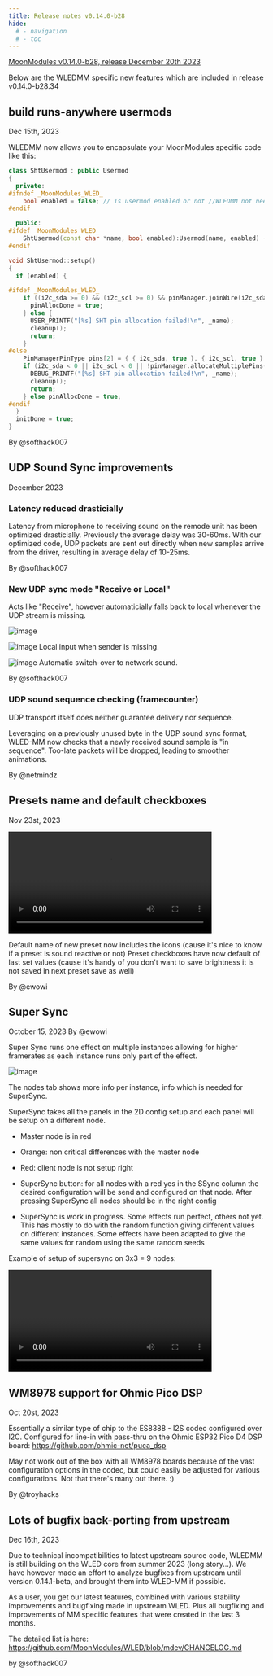 ```yaml
---
title: Release notes v0.14.0-b28
hide:
  # - navigation
  # - toc
---
```


[MoonModules v0.14.0-b28, release December 20th 2023](https://github.com/MoonModules/WLED/releases/tag/v0.14.0-beta.28)

Below are the WLEDMM specific new features which are included in release v0.14.0-b28.34

## build runs-anywhere usermods

Dec 15th, 2023

WLEDMM now allows you to encapsulate your MoonModules specific code like this:

```C++
class ShtUsermod : public Usermod
{
  private:
#ifndef _MoonModules_WLED_
    bool enabled = false; // Is usermod enabled or not //WLEDMM not needed - using public attribute of class UserMod
#endif

  public:
#ifdef _MoonModules_WLED_
    ShtUsermod(const char *name, bool enabled):Usermod(name, enabled) {} //WLEDMM usermod initializer with parameters
#endif

void ShtUsermod::setup()
{
  if (enabled) {

#ifdef _MoonModules_WLED_
    if ((i2c_sda >= 0) && (i2c_scl >= 0) && pinManager.joinWire(i2c_sda, i2c_scl)) {   // WLEDMM pin management done by pinManager.joinWire()
      pinAllocDone = true;
    } else {
      USER_PRINTF("[%s] SHT pin allocation failed!\n", _name);                       // WLEDMM using USER_PRINTF for important messages
      cleanup();
      return;
    }
#else
    PinManagerPinType pins[2] = { { i2c_sda, true }, { i2c_scl, true } };
    if (i2c_sda < 0 || i2c_scl < 0 || !pinManager.allocateMultiplePins(pins, 2, PinOwner::HW_I2C)) {	
      DEBUG_PRINTF("[%s] SHT pin allocation failed!\n", _name);
      cleanup();
      return;
    } else pinAllocDone = true;
#endif
  }
  initDone = true;
}

```

By @softhack007

## UDP Sound Sync improvements

December 2023

###  Latency reduced drasticially
Latency from microphone to receiving sound on the remode unit has been optimized drasticially.
Previously the average delay was 30-60ms. With our optimized code, UDP packets are sent out directly when new samples arrive from the driver, resulting in average delay of 10-25ms.

By @softhack007

### New UDP sync mode "Receive or Local"
Acts like "Receive", however automaticially falls back to local whenever the UDP stream is missing.

![image](https://github.com/MoonModules/WLED-Docs/assets/91616163/dd74010b-7904-463c-8f7c-e9668f8046cd)

![image](https://github.com/MoonModules/WLED-Docs/assets/91616163/cff0a14b-629f-4967-b2e4-8f5db5b66387) 
 Local input when sender is missing.

![image](https://github.com/MoonModules/WLED-Docs/assets/91616163/5c4728c1-8fb5-4f4b-b930-760cc2276802) 
 Automatic switch-over to network sound.


By @softhack007

### UDP sound sequence checking (framecounter)
UDP transport itself does neither guarantee delivery nor sequence.

Leveraging on a previously unused byte in the UDP sound sync format, 
WLED-MM now checks that a newly received sound sample is "in sequence". 
Too-late packets will be dropped, leading to smoother animations.

By @netmindz


## Presets name and default checkboxes

Nov 23st, 2023

<video width="400" autoplay><source src="https://github.com/MoonModules/WLED-Docs/assets/138451817/1bb0d7a9-3724-47c6-99e1-a8b341c52d05" type="video/mp4"></video>

Default name of new preset now includes the icons (cause it's nice to know if a preset is sound reactive or not)
Preset checkboxes have now default of last set values (cause it's handy of you don't want to save brightness it is not saved in next preset save as well)

By @ewowi

## Super Sync

October 15, 2023
By @ewowi

Super Sync runs one effect on multiple instances allowing for higher framerates as each instance runs only part of the effect.

![image](https://github.com/MoonModules/WLED-Docs/assets/91013628/37005643-b39b-4764-bfab-774461585d1c)

The nodes tab shows more info per instance, info which is needed for SuperSync.

SuperSync takes all the panels in the 2D config setup and each panel will be setup on a different node. 

* Master node is in red
* Orange: non critical differences with the master node
* Red: client node is not setup right

* SuperSync button: for all nodes with a red yes in the SSync column the desired configuration will be send and configured on that node. After pressing SuperSync all nodes should be in the right config

* SuperSync is work in progress. Some effects run perfect, others not yet. This has mostly to do with the random function giving different values on different instances. Some effects have been adapted to give the same values for random using the same random seeds

Example of setup of supersync on 3x3 = 9 nodes:

<video width="400" autoplay><source src="https://github.com/MoonModules/WLED-Docs/assets/91013628/11a463eb-b8da-4d09-80ad-dc4219075cd2" type="video/mp4"></video>


## WM8978 support for Ohmic Pico DSP

Oct 20st, 2023

Essentially a similar type of chip to the ES8388 - I2S codec configured over I2C. Configured for line-in with pass-thru on the Ohmic ESP32 Pico D4 DSP board: https://github.com/ohmic-net/puca_dsp

May not work out of the box with all WM8978 boards because of the vast configuration options in the codec, but could easily be adjusted for various configurations. Not that there's many out there. :)

By @troyhacks


## Lots of bugfix back-porting from upstream

Dec 16th, 2023

Due to technical incompatibilities to latest upstream source code, WLEDMM is still building on the WLED core from summer 2023 (long story...).
We have however made an effort to analyze bugfixes from upstream until version 0.14.1-beta, and brought them into WLED-MM if possible.

As a user, you get our latest features, combined with various stability improvements and bugfixing made in upstream WLED. 
Plus all bugfixing and improvements of MM specific features that were created in the last 3 months.

The detailed list is here: https://github.com/MoonModules/WLED/blob/mdev/CHANGELOG.md

by @softhack007

